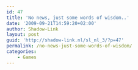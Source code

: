 ```yaml
---
id: 47
title: 'No news, just some words of wisdom..'
date: '2009-09-21T14:59:20+02:00'
author: Shadow-Link
layout: post
guid: 'http://shadow-link.nl/sl_nl_3/?p=47'
permalink: /no-news-just-some-words-of-wisdom/
categories:
    - Games
---
```


